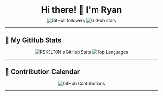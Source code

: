 <div align="center">
  <h1 style="margin: 10px 0;">Hi there! 👋 I'm Ryan</h1>

  <p style="margin: 10px 0;">
    <img src="https://img.shields.io/github/followers/RSKELT0N?label=Follow&style=social" alt="GitHub followers" />
    <img src="https://img.shields.io/github/stars/RSKELT0N?style=social" alt="GitHub stars" />
  </p>
</div>

---

## 🚀 My GitHub Stats

<div align="center">
  <img src="https://github-readme-stats.vercel.app/api?username=RSKELT0N&show_icons=true&hide_border=true&count_private=true&theme=radical" alt="RSKELT0N's GitHub Stats" />
  <img src="https://github-readme-stats.vercel.app/api/top-langs/?username=RSKELT0N&layout=compact&hide_border=true&theme=radical" alt="Top Languages" />
</div>

---

## 📅 Contribution Calendar

<div align="center">
  <img src="https://raw.githubusercontent.com/RSKELT0N/RSKELT0N/main/github-contribution-grid-snake.svg" alt="GitHub Contributions" />
</div>

---
